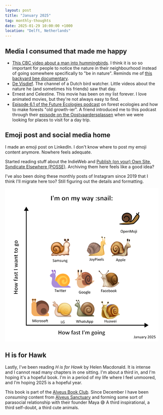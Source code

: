 ```yaml
---
layout: post
title: "January 2025"
tag: monthly-thoughts
date: 2025-01-29 10:00:00 +1000
location: "Delft, Netherlands"
---
```


## Media I consumed that made me happy
- [This CBC video about a man into hummingbirds](https://youtu.be/g02Ss3xgABc?si=y1tzN21Xgqj4ls2P). I think it is so so important for people to notice the nature in their neighbourhood instead of going somewhere specifically to "be in nature". Reminds me of [this backyard bee documentary](https://www.mygardenofathousandbees.com/).
- [De Visdief](https://www.youtube.com/@devisdief). The channel of a Dutch bird watcher. Little videos about the nature he (and sometimes his friends) saw that day.
- Ernest and Celestine. This movie has been on my list forever. I love animated movies, but they're not always easy to find.
- [Episode 6.1 of the Future Ecologies podcast](https://www.futureecologies.net/listen/fe-6-1-forest-tree) on forest ecologies and how to make forests "old growth-ier". A friend introduced me to this podcast through their [episode on the Oostvaardersplassen](https://www.futureecologies.net/listen/fe-4-3-a-tiny-wilderness) when we were looking for places to visit for a day trip.

## Emoji post and social media home
I made an emoji post on LinkedIn. I don't know where to post my emoji content anymore. Nowhere feels adequate. 

Started reading stuff about the IndieWeb and [Publish (on your) Own Site, Syndicate Elsewhere (POSSE)](https://indieweb.org/POSSE). Archiving them here feels like a good idea?

I've also been doing these monthly posts of Instagram since 2019 that I think I'll migrate here too? Still figuring out the details and formatting.

![A graph titled "I'm on my way :snail:". X-axis is "how fast I'm going", Y-axis is "How fast i want to go". Snail emojis from various vendors are placed on the graph depending on how fast they look like they're going vs how fast the snail wants to get there.](/assets/img/snailspeed.png)

## H is for Hawk
Lastly, I've been reading *H is for Hawk* by Helen Macdonald. It is intense and I cannot read many chapters in one sitting. I'm about a third in, and I'm hoping it's a hopeful book. I'm in a period of my life where I feel unmoored, and I'm hoping 2025 is a hopeful year. 

This book is part of the [Alveus Book Club](https://www.alveussanctuary.org/book-club). Since December I have been *consuming* content from [Alveus Sanctuary](https://www.youtube.com/AlveusSanctuary) and forming some sort of parasocial relationship with their founder Maya 😅 A third inspirational, a third self-doubt, a third cute animals.
